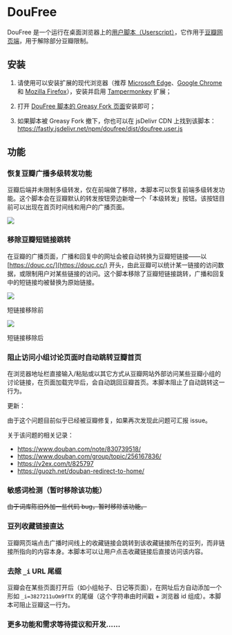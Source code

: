 # DouFree

DouFree 是一个运行在桌面浏览器上的[用户脚本（Userscript）](https://zh.wikipedia.org/zh-cn/Userscript)，它作用于[豆瓣网页端](https://www.douban.com/)，用于解除部分豆瓣限制。

## 安装

1. 请使用可以安装扩展的现代浏览器（推荐 [Microsoft Edge](https://www.microsoft.com/zh-cn/edge)、[Google Chrome](https://www.google.com/intl/zh-CN/chrome/) 和 [Mozilla Firefox](https://www.mozilla.org/zh-CN/firefox/new/)），安装并启用 [Tampermonkey](https://www.tampermonkey.net/) 扩展；

2. 打开 [DouFree 脚本的 Greasy Fork 页面](https://greasyfork.org/zh-CN/scripts/444959-doufree)安装即可；

3. 如果脚本被 Greasy Fork 撤下，你也可以在 jsDelivr CDN 上找到该脚本：https://fastly.jsdelivr.net/npm/doufree/dist/doufree.user.js

## 功能

### 恢复豆瓣广播多级转发功能

豆瓣后端并未限制多级转发，仅在前端做了移除，本脚本可以恢复前端多级转发功能。这个脚本会在豆瓣默认的转发按钮旁边新增一个「本级转发」按钮。该按钮目前可以出现在首页时间线和用户的广播页面。

![](https://img2.doubanio.com/view/note/l/public/p89127461.jpg)

### 移除豆瓣短链接跳转

在豆瓣的广播页面，广播和回复中的网址会被自动转换为豆瓣短链接——以 [https://douc.cc/](https://douc.cc/) 开头，由此豆瓣可以统计某一链接的访问数据，或限制用户对某些链接的访问。这个脚本移除了豆瓣短链接跳转，广播和回复中的短链接均被替换为原始链接。

![](https://img2.doubanio.com/view/note/l/public/p89127561.jpg)

短链接移除前

![](https://img1.doubanio.com/view/note/l/public/p89127580.jpg)

短链接移除后

### 阻止访问小组讨论页面时自动跳转豆瓣首页

在浏览器地址栏直接输入/粘贴或以其它方式从豆瓣网站外部访问某些豆瓣小组的讨论链接，在页面加载完毕后，会自动跳回豆瓣首页。本脚本阻止了自动跳转这一行为。

更新：

由于这个问题目前似乎已经被豆瓣修复，如果再次发现此问题可汇报 issue。

关于该问题的相关记录：

- https://www.douban.com/note/830739518/
- https://www.douban.com/group/topic/256167836/
- https://v2ex.com/t/825797
- https://guozh.net/douban-redirect-to-home/

### 敏感词检测（暂时移除该功能）

~~由于词库陈旧外加一些代码 bug，暂时移除该功能。~~

### 豆列收藏链接直达

豆瓣网页端点击广播时间线上的收藏链接会跳转到该收藏链接所在的豆列，而非链接所指向的内容本身。本脚本可以让用户点击收藏链接后直接访问该内容。

### 去除 `_i` URL 尾缀

豆瓣会在某些页面打开后（如小组帖子、日记等页面），在网址后方自动添加一个形如 `_i=3827211uOm9fTX` 的尾缀（这个字符串由时间戳 + 浏览器 id 组成）。本脚本可阻止豆瓣这一行为。

### 更多功能和需求等待提议和开发……
